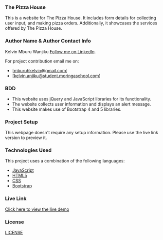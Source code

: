 ### The Pizza House

This is a website for The Pizza House. It includes form details for collecting user input, and making pizza orders. Additionally, it showcases the services offered by The Pizza House.

### Author Name & Author Contact Info

Kelvin Mburu Wanjiku
[Follow me on LinkedIn](https://www.linkedin.com/in/kelvin-m-560a25135/).

For project contribution email me on:

- [mburuhkelvin@gmail.com]
- [kelvin.anjiku@student.moringaschool.com]

### BDD

- This website uses jQuery and JavaScript libraries for its functionality.
- The website collects user information and displays an alert message.
- This website makes use of Bootstrap 4 and 5 libraries.

### Project Setup

This webpage doesn't require any setup information. Please use the live link version to preview it.

### Technologies Used

This project uses a combination of the following languages:

- [JavaScript](https://developer.mozilla.org/en-US/docs/Web/JavaScript)
- [HTML5](https://developer.mozilla.org/en-US/docs/Web/HTML)
- [CSS](https://developer.mozilla.org/en-US/docs/Web/CSS)
- [Bootstrap](https://getbootstrap.com/docs/5.1/getting-started/introduction/)

### Live Link

[Click here to view the live demo](https://kelvinmburu.github.io/the-pizza-house/)

### License
[LICENSE](LICENSE)
